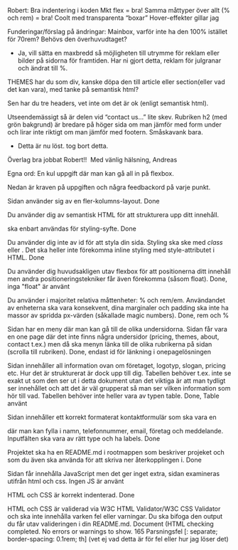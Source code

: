 
Robert:
Bra indentering i koden
Mkt flex = bra!
Samma måttyper över allt (% och rem) = bra!
Coolt med transparenta “boxar”
Hover-effekter gillar jag

Funderingar/förslag på ändringar:
Mainbox, varför inte ha den 100% istället för 70rem? Behövs den överhuvudtaget? 
- Ja, vill sätta en maxbredd så möjligheten till utrymme för reklam eller bilder på sidorna för framtiden.
Har ni gjort detta, reklam för julgranar och ändrat till %.

THEMES har du som div, kanske döpa den till article eller section(eller vad det kan vara), med tanke på semantisk html?

Sen har du tre headers, vet inte om det är ok (enligt semantisk html).

Utseendemässigt så är delen vid “contact us…” lite skev. Rubriken h2 (med grön bakgrund) är bredare på höger sida om man jämför med form under och lirar inte riktigt om man jämför med footern. Småskavank bara.
- Detta är nu löst. tog bort detta.

Överlag bra jobbat Robert!!  Med vänlig hälsning,
Andreas




Egna ord:
En kul uppgift där man kan gå all in på flexbox. 

Nedan är kraven på uppgiften och några feedbackord på varje punkt.

Sidan använder sig av en fler-kolumns-layout. Done

Du använder dig av semantisk HTML för att strukturera upp ditt innehåll. <div> ska enbart användas för styling-syfte. Done
  
Du använder dig inte av id för att styla din sida. Styling ska ske med _class_ eller <tag>. Det ska heller inte förekomma inline styling med style-attributet i HTML. Done
  
Du använder dig huvudsakligen utav flexbox för att positionerna ditt innehåll men andra positioneringstekniker får även förekomma (såsom float). Done, inga "float" är använt

Du använder i majoritet relativa måttenheter: % och rem/em. Användandet av enheterna ska vara konsekvent, dina marginaler och padding ska inte ha massor av spridda px-värden (såkallade magic numbers). Done, rem och %

Sidan har en meny där man kan gå till de olika undersidorna. Sidan får vara en one page där det inte finns några undersidor (pricing, themes, about, contact t.ex.) men då ska menyn länka till de olika rubrikerna på sidan (scrolla till rubriken). Done, endast id för länkning i onepagelösningen

Sidan innehåller all information ovan om företaget, logotyp, slogan, pricing etc. Hur det är strukturerat är dock upp till dig. Tabellen behöver t.ex. inte se exakt ut som den ser ut i detta dokument utan det viktiga är att man tydligt ser innehållet och att det är väl grupperat så man ser vilken information som hör till vad. Tabellen behöver inte heller vara av typen table. Done, Table använt

Sidan innehåller ett korrekt formaterat kontaktformulär som ska vara en <form> där man kan fylla i namn, telefonnummer, email, företag och meddelande. Inputfälten ska vara av rätt type och ha labels. Done
  
Projektet ska ha en README.md i rootmappen som beskriver projeket och som du även ska använda för att skriva ner återkopplingen i. Done

Sidan får innehålla JavaScript men det ger inget extra, sidan examineras utifrån html och css. Ingen JS är använt

HTML och CSS är korrekt indenterad. Done

HTML och CSS är validerad via W3C HTML Validator/W3C CSS Validator och ska inte innehålla varken fel eller varningar. Du ska bifoga den output du får utav valideringen i din README.md.
Document (HTML checking completed. No errors or warnings to show.
165		Parsningsfel [: separate; border-spacing: 0.1rem; th] (vet ej vad detta är för fel eller hur jag löser det)
